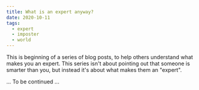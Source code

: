 ```yaml
---
title: What is an expert anyway?
date: 2020-10-11
tags:
  - expert
  - imposter
  - world
---
```


This is beginning of a series of blog posts, to help others understand what makes you an expert. This series isn't about pointing out that someone is smarter than you, but instead it's about what makes them an "expert".

... To be continued ...
